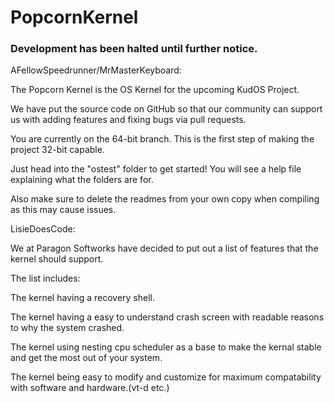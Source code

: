 # PopcornKernel

### Development has been halted until further notice.



AFellowSpeedrunner/MrMasterKeyboard:

The Popcorn Kernel is the OS Kernel for the upcoming KudOS Project.


We have put the source code on GitHub so that our community can support us with adding features and fixing bugs via pull requests.

You are currently on the 64-bit branch. This is the first step of making the project 32-bit capable.

Just head into the "ostest" folder to get started!
You will see a help file explaining what the folders are for.

Also make sure to delete the readmes from your own copy when compiling
as this may cause issues.

LisieDoesCode:

We at Paragon Softworks have decided to put out a list of features that the kernel should support.
  
The list includes:

The kernel having a recovery shell.

The kernel having a easy to understand crash screen with readable reasons to why the system crashed.

The kernel using nesting cpu scheduler as a base to make the kernal stable and get the most out of your system.

The kernel being easy to modify and customize for maximum compatability with software and hardware.(vt-d etc.)



